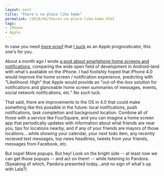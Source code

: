 ```yaml
---
layout: post
title: "there's no place like home"
permalink: /2010/04/theres-no-place-like-home.html
tags:
- iPhone
- Apple
---
```


In case you need [more proof](http://www.sippey.com/2010/01/since-were-all-dreaming-about-new-apple-products.html) that [I suck](http://www.sippey.com/.services/blog/6a00d8341c4f5f53ef00e5501b0f888834/search?filter.q=haptic) as an Apple prognosticator, this one's for you.

About a month ago I wrote [a post about smartphone home screens and notifications](http://www.sippey.com/2010/03/home-is-where-i-want-to-be.html "home is where i want to be"), comparing the wide open field of development in Android-land with what's available on the iPhone. I had foolishly hoped that iPhone 4.0 would improve the home screen / notification experience, predicting with "Likelihood: High" that Apple would provide an "out-of-the-box solution for notifications and glanceable home screen summaries of messages, events, social network notifications, etc." No such luck.

That said, there are improvements to the OS in 4.0 that could make something like this possible in the future: local notifications, push notifications, task completion and background location. Combine all of those with a service like FourSquare, and you can imagine a home screen app that periodically updates with information about what friends are near you, tips for locations nearby, and if any of your friends are mayors of those locations....while showing your calendar, your next todo item, any recently recieved text messages, top news headlines, tweets from your friends, messages from Facebook, etc.

But nope! More popups. But hey! Look on the bright side -- at least now we can get those popups -- and act on them! -- while listening to Pandora. (Speaking of which, Pandora presented today...and no sign of what's up with Lala?)